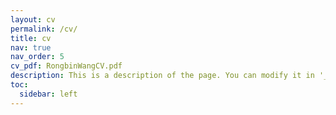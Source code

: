 ```yaml
---
layout: cv
permalink: /cv/
title: cv
nav: true
nav_order: 5
cv_pdf: RongbinWangCV.pdf
description: This is a description of the page. You can modify it in '_pages/cv.md'. You can also change or remove the top pdf download button.
toc:
  sidebar: left
---
```

